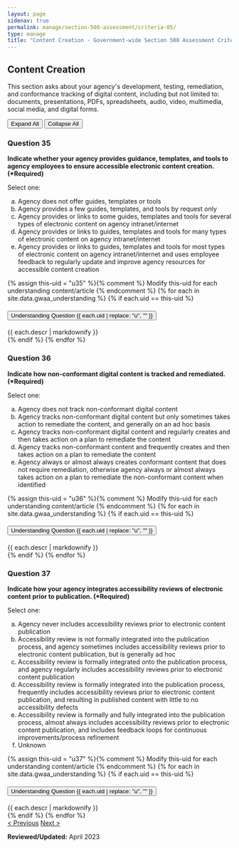 ```yaml
---
layout: page
sidenav: true
permalink: manage/section-508-assessment/criteria-05/
type: manage
title: "Content Creation - Government-wide Section 508 Assessment Criteria"
---
```


<H2 id="content-creation">Content Creation</H2>
<p>This section asks about your agency's development, testing, remediation, and conformance tracking of digital content, including but not limited to: documents, presentations, PDFs, spreadsheets, audio, video, multimedia, social media, and digital forms. </p>

<!-- Expand/Collapse All "Understanding" Content -->
<div class="margin-y-3 margin-x-1">
    <button id="expand-all" class="usa-button">Expand All</button>
    <button id="collapse-all" class="usa-button">Collapse All</button>
</div>

<div class="usa-card-group">
<!-- begin insert criteria -->

<!-- Q:035-->
<div class="usa-card tablet:grid-col-12">
    <div class="usa-card__container border-top">
        <div class="usa-card__header">
            <h3 class="usa-card__heading"> Question 35 </h3>
        </div>
        <div class="usa-card__body">
            <p><strong> Indicate whether your agency provides guidance, templates, and tools to agency employees to
                    ensure accessible electronic content creation. (*Required) </strong></p>
            <p> Select one: </p>
            <p>
            <ol type="a">
                <li>Agency does not offer guides, templates or tools</li>
                <li>Agency provides a few guides, templates, and tools by request only</li>
                <li>Agency provides or links to some guides, templates and tools for several types of electronic content
                    on agency intranet/internet</li>
                <li>Agency provides or links to guides, templates and tools for many types of electronic content on
                    agency intranet/internet</li>
                <li>Agency provides or links to guides, templates and tools for most types of electronic content on
                    agency intranet/internet and uses employee feedback to regularly update and improve agency resources
                    for accessible content creation</li>
            </ol>
            </p>
        </div>
        {% assign this-uid = "u35" %}{% comment %} Modify this-uid for each understanding content/article {% endcomment %}
        {% for each in site.data.gwaa_understanding %}
            {% if each.uid == this-uid %}
            <!-- Understanding -->
            <div class="border-top-05 border-primary margin-top-1">
                <div class="usa-accordion">
                    <h4 class="usa-accordion__heading">
                        <button
                        type="button"
                        class="usa-accordion__button understand_button padding-left-3"
                        aria-expanded="false"
                        aria-controls="{{ each.uid }}"
                        >
                        Understanding Question {{ each.uid | replace: "u", "" }}
                        </button>
                    </h4>
                    <div id="{{ each.uid }}" class="usa-accordion__content understand_content usa-prose padding-x-3 padding-y-0 bg-primary-lighter text-primary-darker border-top-05 border-primary">
                        <div class="margin-x-auto margin-y-0">
                            {{ each.descr | markdownify }}
                        </div>
                    </div>
                </div>
            </div>
            {% endif %}
        {% endfor %}
    </div>
</div>
<!-- Q:036-->
<div class="usa-card tablet:grid-col-12">
    <div class="usa-card__container border-top">
        <div class="usa-card__header">
            <h3 class="usa-card__heading"> Question 36 </h3>
        </div>
        <div class="usa-card__body">
            <p><strong> Indicate how non-conformant digital content is tracked and remediated. (*Required) </strong></p>
            <p> Select one: </p>
            <p>
            <ol type="a">
                <li>Agency does not track non-conformant digital content</li>
                <li>Agency tracks non-conformant digital content but only sometimes takes action to remediate the
                    content, and generally on an ad hoc basis</li>
                <li>Agency tracks non-conformant digital content and regularly creates and then takes action on a plan
                    to remediate the content</li>
                <li>Agency tracks non-conformant content and frequently creates and then takes action on a plan to
                    remediate the content</li>
                <li>Agency always or almost always creates conformant content that does not require remediation,
                    otherwise agency always or almost always takes action on a plan to remediate the non-conformant
                    content when identified</li>
            </ol>
            </p>
        </div>
        {% assign this-uid = "u36" %}{% comment %} Modify this-uid for each understanding content/article {% endcomment %}
        {% for each in site.data.gwaa_understanding %}
            {% if each.uid == this-uid %}
            <!-- Understanding -->
            <div class="border-top-05 border-primary margin-top-1">
                <div class="usa-accordion">
                    <h4 class="usa-accordion__heading">
                        <button
                        type="button"
                        class="usa-accordion__button understand_button padding-left-3"
                        aria-expanded="false"
                        aria-controls="{{ each.uid }}"
                        >
                        Understanding Question {{ each.uid | replace: "u", "" }}
                        </button>
                    </h4>
                    <div id="{{ each.uid }}" class="usa-accordion__content understand_content usa-prose padding-x-3 padding-y-0 bg-primary-lighter text-primary-darker border-top-05 border-primary">
                        <div class="margin-x-auto margin-y-0">
                            {{ each.descr | markdownify }}
                        </div>
                    </div>
                </div>
            </div>
            {% endif %}
        {% endfor %}
    </div>
</div>
<!-- Q:037-->
<div class="usa-card tablet:grid-col-12">
    <div class="usa-card__container border-top">
        <div class="usa-card__header">
            <h3 class="usa-card__heading"> Question 37 </h3>
        </div>
        <div class="usa-card__body">
            <p><strong> Indicate how your agency integrates accessibility reviews of electronic content prior to
                    publication. (*Required) </strong></p>
            <p> Select one: </p>
            <p>
            <ol type="a">
                <li>Agency never includes accessibility reviews prior to electronic content publication</li>
                <li>Accessibility review is not formally integrated into the publication process, and agency sometimes
                    includes accessibility reviews prior to electronic content publication, but is generally ad hoc</li>
                <li>Accessibility review is formally integrated onto the publication process, and agency regularly
                    includes accessibility reviews prior to electronic content publication</li>
                <li>Accessibility review is formally integrated into the publication process, frequently includes
                    accessibility reviews prior to electronic content publication, and resulting in published content
                    with little to no accessibility defects</li>
                <li>Accessibility review is formally and fully integrated into the publication process, almost always
                    includes accessibility reviews prior to electronic content publication, and includes feedback loops
                    for continuous improvements/process refinement</li>
                <li>Unknown</li>
            </ol>
            </p>
        </div>
        {% assign this-uid = "u37" %}{% comment %} Modify this-uid for each understanding content/article {% endcomment %}
        {% for each in site.data.gwaa_understanding %}
            {% if each.uid == this-uid %}
            <!-- Understanding -->
            <div class="border-top-05 border-primary margin-top-1">
                <div class="usa-accordion">
                    <h4 class="usa-accordion__heading">
                        <button
                        type="button"
                        class="usa-accordion__button understand_button padding-left-3"
                        aria-expanded="false"
                        aria-controls="{{ each.uid }}"
                        >
                        Understanding Question {{ each.uid | replace: "u", "" }}
                        </button>
                    </h4>
                    <div id="{{ each.uid }}" class="usa-accordion__content understand_content usa-prose padding-x-3 padding-y-0 bg-primary-lighter text-primary-darker border-top-05 border-primary">
                        <div class="margin-x-auto margin-y-0">
                            {{ each.descr | markdownify }}
                        </div>
                    </div>
                </div>
            </div>
            {% endif %}
        {% endfor %}
    </div>
</div>

<!-- end insert criteria -->
</div>

<div id="prev-next-section">
    <a class="prev-page" title="Go to previous page" href="{{site.baseurl}}/manage/section-508-assessment/criteria-04/"> < Previous</a>
    <a class="prev-page" title="Go to next page" href="{{site.baseurl}}/manage/section-508-assessment/criteria-06/"> Next > </a>
</div>

**Reviewed/Updated:** April 2023

<!-- Expand/Collapse All Understanding Content script -->
<script>
    $("#expand-all").on("click", function (){
        $(".understand_button").attr("aria-expanded", "true");
        $(".understand_content").removeAttr("hidden");
    });
    $("#collapse-all").on("click", function (){
        $(".understand_button").attr("aria-expanded", "false");
        $(".understand_content").attr("hidden","");
    });
</script>

<!-- Unhide hash/anchor from external url -->
<script>
    $(function(){
        var u_hash = window.location.hash;
        $(u_hash).removeAttr("hidden");
    });
</script>